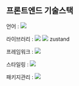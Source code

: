 ## 프론트엔드 기술스택

언어 : 
<img src="https://img.shields.io/badge/typescript-3178C6?style=for-the-badge&logo=typescript&logoColor=white">

라이브러리 : 
<img src="https://img.shields.io/badge/react-61DAFB?style=for-the-badge&logo=react&logoColor=white">
<img src="https://img.shields.io/badge/reactquery-FF4154?style=for-the-badge&logo=ReactQuery&logoColor=white">
zustand

프레임워크 : 
<img src="https://img.shields.io/badge/nextjs-000000?style=for-the-badge&logo=nextdotjs&logoColor=white">

스타일링 :
<img src="https://img.shields.io/badge/mui-007FFF?style=for-the-badge&logo=mui&logoColor=white">

패키지관리 :
<img src="https://img.shields.io/badge/Yarn-2C8EBB?style=for-the-badge&logo=yarn&logoColor=white">
